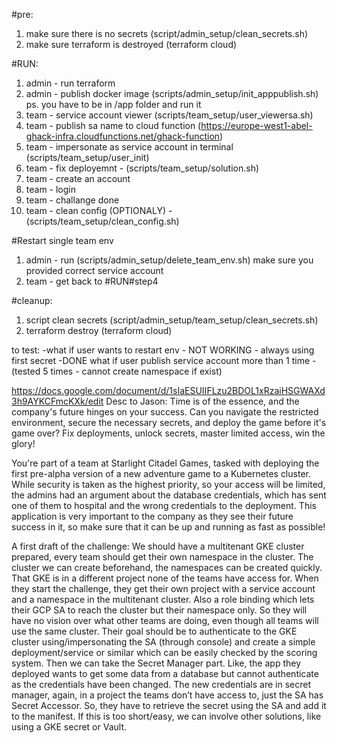 #pre:
1. make sure there is no secrets (script/admin_setup/clean_secrets.sh)
2. make sure terraform is destroyed (terraform cloud)

#RUN:
1. admin - run terraform
2. admin - publish docker image (scripts/admin_setup/init_apppublish.sh) ps. you have to be in /app folder and run it
3. team - service account viewer (scripts/team_setup/user_viewersa.sh)
4. team - publish sa name to cloud function (https://europe-west1-abel-ghack-infra.cloudfunctions.net/ghack-function)
5. team - impersonate as service account in terminal (scripts/team_setup/user_init)
6. team - fix deployemnt - (scripts/team_setup/solution.sh)
7. team - create an account
8. team - login
7. team - challange done
8. team - clean config (OPTIONALY) - (scripts/team_setup/clean_config.sh)

#Restart single team env
1. admin - run (scripts/admin_setup/delete_team_env.sh) make sure you provided correct service account
2. team - get back to #RUN#step4

#cleanup:
1. script clean secrets (script/admin_setup/team_setup/clean_secrets.sh)
2. terraform destroy (terraform cloud)


to test:
-what if user wants to restart env - NOT WORKING - always using first secret
-DONE what if user publish service account more than 1 time - (tested 5 times - cannot create namespace if exist)

https://docs.google.com/document/d/1sIaESUIIFLzu2BDOL1xRzaiHSGWAXd3h9AYKCFmcKXk/edit
Desc to Jason:
Time is of the essence, and the company's future hinges on your success. Can you navigate the restricted environment, secure the necessary secrets, and deploy the game before it's game over? Fix deployments, unlock secrets, master limited access, win the glory!

You're part of a team at Starlight Citadel Games, tasked with deploying the first pre-alpha version of a new adventure game to a Kubernetes cluster. While security is taken as the highest priority, so your access will be limited, the admins had an argument about the database credentials, which has sent one of them to hospital and the wrong credentials to the deployment. This application is very important to the company as they see their future success in it, so make sure that it can be up and running as fast as possible!

A first draft of the challenge:
We should have a multitenant GKE cluster prepared, every team should get their own namespace in the cluster. The cluster we can create beforehand, the namespaces can be created quickly. That GKE is in a different project none of the teams have access for.
When they start the challenge, they get their own project with a service account and a namespace in the multitenant cluster. Also a role binding which lets their GCP SA to reach the cluster but their namespace only. So they will have no vision over what other teams are doing, even though all teams will use the same cluster.
Their goal should be to authenticate to the GKE cluster using/impersonating the SA (through console) and create a simple deployment/service or similar which can be easily checked by the scoring system.
Then we can take the Secret Manager part. Like, the app they deployed wants to get some data from a database but cannot authenticate as the credentials have been changed. The new credentials are in secret manager, again, in a project the teams don’t have access to, just the SA has Secret Accessor. 
So, they have to retrieve the secret using the SA and add it to the manifest. If this is too short/easy, we can involve other solutions, like using a GKE secret or Vault.
